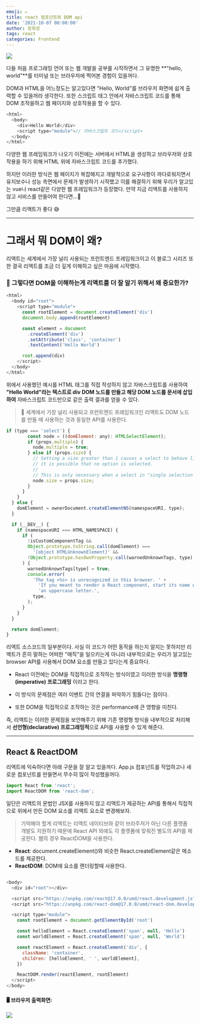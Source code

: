 ```yaml
---
emoji: ✏️
title: react 컴포넌트와 DOM api
date: '2021-10-07 00:00:00'
author: 장희성
tags: react
categories: Frontend
---
```


![](https://images.velog.io/images/heesungj7/post/7e27d877-5adb-47ab-85e6-25ca0cb2719a/unnamed.jpeg)

다들 처음 프로그래밍 언어 또는 웹 개발을 공부를 시작하면서 그 유명한 **"hello, world"**를 터미널 또는 브라우저에 찍어본 경험이 있을꺼다.

DOM과 HTML을 어느정도는 알고있다면 "Hello, World"를 브라우저 화면에 쉽게 출력할 수 있을꺼라 생각한다. 또한 스크립트 태그 안에서 자바스크립트 코드를 통해 DOM 조작을하고 웹 페이지와 상호작용을 할 수 있다.

```javascript
<html>
  <body>
    <div>Hello World</div>
    <script type="module">// 자바스크립트 코드</script>
  </body>
</html>
```

다양한 웹 프레임워크가 나오기 이전에는 서버에서 HTML을 생성하고 브라우저와 상호작용을 하기 위해 HTML 위에 자바스크립트 코드를 추가했다.

하지만 이러한 방식은 웹 페이지가 복잡해지고 개발적으로 요구사항이 까다로워지면서 유지보수나 성능 측면에서 문제가 발생하기 시작했고 이를 해결하기 위해 우리가 알고있는 vue나 react같은 다양한 웹 프레임워크가 등장했다. 만약 지금 리액트를 사용하지 않고 서비스를 만들어여 한다면...🥲

그만큼 리액트가 좋다 😅

<hr/>

# 그래서 뭐 DOM이 왜?

리액트는 세계에서 가장 널리 사용되는 프런트엔드 프레임워크이고 이 블로그 시리즈 또한 결국 리액트를 조금 더 깊게 이해하고 싶은 마음에 시작했다.

### 🤔 그렇다면 DOM을 이해하는게 리액트를 더 잘 알기 위해서 왜 중요한가?

```Javascript
<html>
  <body id="root">
    <script type="module">
      const rootElement = document.createElement('div')
      document.body.append(rootElement)

      const element = document
        .createElement('div')
        .setAttribute('class', 'container')
        .textContent('Hello World')

      root.append(div)
    </script>
  </body>
</html>

```

위에서 사용했던 예시를 HTML 태그를 직접 작성하지 않고 자바스크립트를 사용하여 **"Hello World"라는 텍스트로 div DOM 노드를 만들고 해당 DOM 노드를 문서에 삽입하여** 자바스크립트 코드만으로 같은 출력 결과를 얻을 수 있다.

> 📌 세계에서 가장 널리 사용되고 프런트엔드 프레임워크인 리액트도 DOM 노드를 만들 때 사용하는 것과 동일한 API를 사용한다.

```javascript
if (type === 'select') {
        const node = ((domElement: any): HTMLSelectElement);
        if (props.multiple) {
          node.multiple = true;
        } else if (props.size) {
          // Setting a size greater than 1 causes a select to behave like `multiple=true`, where
          // it is possible that no option is selected.
          //
          // This is only necessary when a select in "single selection mode".
          node.size = props.size;
        }
      }
    }
  } else {
    domElement = ownerDocument.createElementNS(namespaceURI, type);
  }

  if (__DEV__) {
    if (namespaceURI === HTML_NAMESPACE) {
      if (
        !isCustomComponentTag &&
        Object.prototype.toString.call(domElement) ===
          '[object HTMLUnknownElement]' &&
        !Object.prototype.hasOwnProperty.call(warnedUnknownTags, type)
      ) {
        warnedUnknownTags[type] = true;
        console.error(
          'The tag <%s> is unrecognized in this browser. ' +
            'If you meant to render a React component, start its name with ' +
            'an uppercase letter.',
          type,
        );
      }
    }
  }

  return domElement;
}
```

리액트 소스코드의 일부분이다. 사실 이 코드가 어떤 동작을 하는지 알지는 못하지만 리액트가 흔히 말하는 어떠한 "매직"을 일으키는게 아니라 내부적으로는 우리가 알고있는 browser API를 사용해서 DOM 요소를 만들고 있다는게 중요하다.

- React 이전에는 DOM을 직접적으로 조작하는 방식이였고 이러한 방식을 **명령형(imperative) 프로그래밍** 이라고 한다.

- 이 방식의 문제점은 여러 이벤트 간의 연결을 파악하기 힘들다는 점이다.

- 또한 DOM을 직접적으로 조작하는 것은 performance에 큰 영향을 미친다.

즉, 리액트는 이러한 문제점을 보안해주기 위해 기존 명령형 방식을 내부적으로 처리해서 **선언형(declarative) 프로그래밍적**으로 API를 사용할 수 있게 해준다.

<hr/>

## React & ReactDOM

리액트에 익숙하다면 아래 구문을 잘 알고 있을꺼다. App.js 컴포넌트를 작업하고나 새로운 컴포넌트를 만들면서 무수히 많이 작성했을꺼다.

```javascript
import React from 'react';
import ReactDOM from 'react-dom';
```

일단은 리액트의 문법인 JSX를 사용하지 않고 리액트가 제공하는 API를 통해서 직접적으로 위에서 만든 DOM 요소를 리액트 요소로 변경해보자.

> 기억해야 할게 리액트는 리액트 네이티브와 같이 브라주저가 아닌 다른 플랫폼 개발도 지원하기 때문에 React API 외에도 각 플랫폼에 맞춰진 별도의 API를 제공한다. 웹의 경우 ReactDOM을 사용한다.

- **React**: document.createElement()와 비슷한 React.createElement같은 메소드를 제공한다.
- **ReactDOM**: DOM에 요소를 랜더링할때 사용한다.

```javascript

<body>
  <div id="root"></div>

  <script src="https://unpkg.com/react@17.0.0/umd/react.development.js"></script>
  <script src="https://unpkg.com/react-dom@17.0.0/umd/react-dom.development.js"></script>

  <script type="module">
    const rootElement = document.getElementById('root')

    const helloElement = React.createElement('span', null, 'Hello')
    const worldElement = React.createElement('span', null, 'World')

    const reactElement = React.createElement('div', {
      className: 'container',
      children: [helloElement, ' ', worldElement],
    })

    ReactDOM.render(reactElement, rootElement)
  </script>
</body>
```

#### 🖥 브라우저 출력화면:

![](https://images.velog.io/images/heesungj7/post/05527512-46c7-4128-aec2-02a91e81f4aa/%E1%84%89%E1%85%B3%E1%84%8F%E1%85%B3%E1%84%85%E1%85%B5%E1%86%AB%E1%84%89%E1%85%A3%E1%86%BA%202021-09-20%20%E1%84%8B%E1%85%A9%E1%84%92%E1%85%AE%205.58.39.png)

```toc

```
